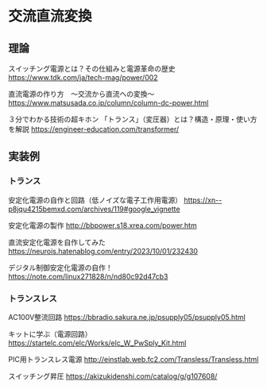 # 交流直流変換
## 理論
スイッチング電源とは？その仕組みと電源革命の歴史
https://www.tdk.com/ja/tech-mag/power/002

直流電源の作り方　～交流から直流への変換～
https://www.matsusada.co.jp/column/column-dc-power.html

３分でわかる技術の超キホン 「トランス」（変圧器）とは？構造・原理・使い方を解説
https://engineer-education.com/transformer/

## 実装例

### トランス
安定化電源の自作と回路（低ノイズな電子工作用電源）
https://xn--p8jqu4215bemxd.com/archives/119#google_vignette

安定化電源の製作
http://bbpower.s18.xrea.com/power.htm

直流安定化電源を自作してみた
https://neurois.hatenablog.com/entry/2023/10/01/232430

デジタル制御安定化電源の自作！
https://note.com/linux271828/n/nd80c92d47cb3

### トランスレス
AC100V整流回路
https://bbradio.sakura.ne.jp/psupply05/psupply05.html

キットに学ぶ（電源回路）
https://startelc.com/elc/Works/elc_W_PwSply_Kit.html

PIC用トランスレス電源
http://einstlab.web.fc2.com/Transless/Transless.html

スイッチング昇圧
https://akizukidenshi.com/catalog/g/g107608/
